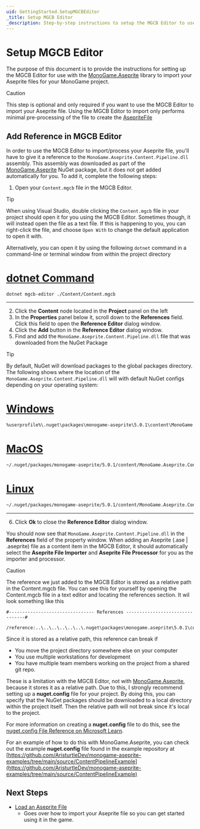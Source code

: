 ```yaml
---
uid: GettingStarted.SetupMGCBEditor
_title: Setup MGCB Editor
_description: Step-by-step instructions to setup the MGCB Editor to use MonoGame.Aseprite.
---
```


# Setup MGCB Editor

The purpose of this document is to provide the instructions for setting up the MGCB Editor for use with the [MonoGame.Aseprite](<xref:MonoGame.Aseprite>) library to import your Aseprite files for your MonoGame project.

> [!CAUTION]
> This step is optional and only required if you want to use the MGCB Editor to import your Aseprite file. Using the MGCB Editor to import only performs minimal pre-processing of the file to create the [AsepriteFile](<xref:MonoGame.Aseprite.AsepriteFile>)

## Add Reference in MGCB Editor

In order to use the MGCB Editor to import/process your Aseprite file, you'll have to give it a reference to the `MonoGame.Aseprite.Content.Pipeline.dll` assembly. This assembly was downloaded as part of the [MonoGame.Aseprite](<xref:MonoGame.Aseprite>) NuGet package, but it does not get added automatically for you. To add it, complete the following steps:

1. Open your `Content.mgcb` file in the MGCB Editor.

> [!TIP]
> When using Visual Studio, double clicking the `Content.mgcb` file in your project should open it for you using the MGCB Editor. Sometimes though, it will instead open the file as a text file. If this is happening to you, you can right-click the file, and choose `Open With` to change the default application to open it with.
> 
> Alternatively, you can open it by using the following `dotnet` command in a command-line or terminal window from within the project directory
> 
> # [dotnet Command](#tab/dotnet)
> ```
> dotnet mgcb-editor ./Content/Content.mgcb
> ```
> ---


2. Click the **Content** node located in the **Project** panel on the left
3. In the **Properties** panel below it, scroll down to the **References** field. Click this field to open the **Reference Editor** dialog window.
4. Click the **Add** button in the **Reference Editor** dialog window.
5. Find and add the `MonoGame.Aseprite.Content.Pipeline.dll` file that was downloaded from the NuGet Package

> [!TIP]
> By default, NuGet will download packages to the global packages directory. The following shows where the location of the `MonoGame.Aseprite.Content.Pipeline.dll` will with default NuGet configs depending on your operating system:
>
> # [Windows](#tab/windows)
> ```sh
> %userprofile%\.nuget\packages\monogame-aseprite\5.0.1\content\MonoGame.Aseprite.Content.Pipeline.dll
> ```
> 
> # [MacOS](#tab/mac)
> ```sh
> ~/.nuget/packages/monogame-aseprite/5.0.1/content/MonoGame.Aseprite.Content.Pipeline.dll
> ```
> # [Linux](#tab/linux)
> ```sh
> ~/.nuget/packages/monogame-aseprite/5.0.1/content/MonoGame.Aseprite.Content.Pipeline.dll
> ```
> ---

6. Click **Ok** to close the **Reference Editor** dialog window.

You should now see that `MonoGame.Aseprite.Content.Pipeline.dll` in the **References** field of the property window.  When adding an Aseprite (.ase | .aseprite) file as a content item in the MGCB Editor, it should automatically select the **Aseprite File Importer** and **Aseprite File Processor** for you as the importer and processor.

> [!CAUTION]
> The reference we just added to the MGCB Editor is stored as a relative path in the Content.mgcb file.  You can see this for yourself by opening the Content.mgcb file in a text editor and locating the references section. It wil look something like this
>
> ```
> #-------------------------------- References --------------------------------#
> 
> /reference:..\..\..\..\..\..\.nuget\packages\monogame.aseprite\5.0.1\content\pipeline\MonoGame.Aseprite.Content.Pipeline.dll
> ```
> 
> Since it is stored as a relative path, this reference can break if
> * You move the project directory somewhere else on your computer
> * You use multiple workstations for development
> * You have multiple team members working on the project from a shared git repo.
> 
> These is a limitation with the MGCB Editor, not with [MonoGame.Aseprite](<xref:MonoGame.Aseprite>), because it stores it as a relative path.  Due to this, I strongly recommend setting up a **nuget.config** file for your project.  By doing this, you can specify that the NuGet packages should be downloaded to a local directory within the project itself. Then the relative path will not break since it's local to the project.
> 
> For more information on creating a **nuget.config** file to do this, see the [nuget.config File Reference on Microsoft Learn](https://learn.microsoft.com/en-us/nuget/reference/nuget-config-file).
>
> For an example of how to do this with MonoGame.Aseprite, you can check out the example **nuget.config** file found in the example repository at [https://github.com/AristurtleDev/monogame-aseprite-examples/tree/main/source/ContentPipelineExample](https://github.com/AristurtleDev/monogame-aseprite-examples/tree/main/source/ContentPipelineExample)

## Next Steps

- [Load an Aseprite File](<xref:GettingStarted.LoadAsepriteFile>)
  - Goes over how to import your Aseprite file so you can get started using it in the game.

